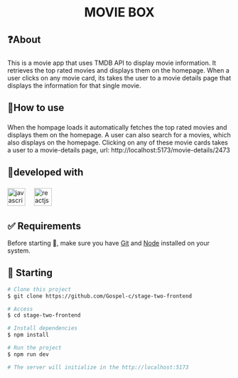 <h1 align="center">MOVIE BOX</h1>

###

<h2 align="left">❓About</h2>

###

<p align="left">This is a movie app that uses TMDB API to display movie information. It retrieves the top rated movies and displays them on the homepage. When a user clicks on any movie card, its takes the user to a movie details page that displays the information for that single movie.</p>

###

<h2 align="left">🔰How to use</h2>

###

<p align="left">When the hompage loads it automatically fetches the top rated movies and displays them on the homepage. A user can also search for a movies, which also displays on the homepage. Clicking on any of these movie cards takes a user to a movie-details page, url: http://localhost:5173/movie-details/2473</p>

###

<h2 align="left">🚀developed with</h2>

###

<div align="left">
  <img src="https://cdn.jsdelivr.net/gh/devicons/devicon/icons/javascript/javascript-original.svg" height="40" alt="javascript logo"  />
  <img width="12" />
  <img src="https://cdn.jsdelivr.net/gh/devicons/devicon/icons/reacjs/reactjs-original.svg" height="40" alt="reactjs logo"  />
  <img width="12" />
</div>

###

## :white_check_mark: Requirements ##

Before starting :checkered_flag:, make sure you have [Git](https://git-scm.com) and [Node](https://nodejs.org/en/) installed on your system.

## :checkered_flag: Starting ##

```bash
# Clone this project
$ git clone https://github.com/Gospel-c/stage-two-frontend

# Access
$ cd stage-two-frontend

# Install dependencies
$ npm install

# Run the project
$ npm run dev

# The server will initialize in the http://localhost:5173
```

